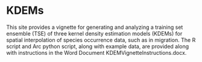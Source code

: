 # KDEMs
This site provides a vignette for generating and analyzing a training set ensemble (TSE) of three kernel density estimation models (KDEMs) for spatial interpolation of species occurrence data, such as in migration. The R script and Arc python script, along with example data, are provided along with instructions in the Word Document KDEMVignetteInstructions.docx.
